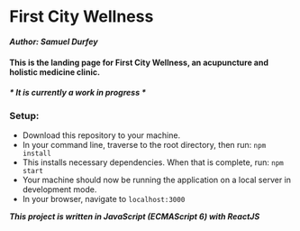 # First City Wellness
***Author: Samuel Durfey***

#### This is the landing page for First City Wellness, an acupuncture and holistic medicine clinic. 
#### *\* It is currently a work in progress \**

### Setup:
- Download this repository to your machine.
- In your command line, traverse to the root directory, then run:
    `npm install`
- This installs necessary dependencies. When that is complete, run:
    `npm start`
- Your machine should now be running the application on a local server in development mode.
- In your browser, navigate to `localhost:3000`


***This project is written in JavaScript (ECMAScript 6) with ReactJS***